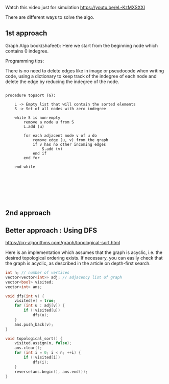 Watch this video just for simulation
https://youtu.be/eL-KzMXSXXI


There are different ways to solve the algo.

## 1st approach

Graph Algo book(shafeet):
Here we start from the beginning node which contains 0 indegree.

Programming tips:

There is no need to delete edges like in image or pseudocode when writing code, using a dictionary to keep track of the indegree of each node
and delete the edge by reducing the indegree of the node.

```pseudo

procedure topsort (G):

    L -> Empty list that will contain the sorted elements 
    S -> Set of all nodes with zero indegree

    while S is non-empty
        remove a node u from S
        L.add (u)

        for each adjacent node v of u do 
            remove edge (u, v) from the graph 
            if v has no other incoming edges 
                S.add (v)
            end if
        end for

    end while
    
```

<br>
<br>

<br>
<br>

## 2nd approach

## Better approach : Using DFS

https://cp-algorithms.com/graph/topological-sort.html

Here is an implementation which assumes that the graph is acyclic, i.e. the desired topological ordering exists. If necessary, you can easily check that the graph is acyclic, as described in the article on depth-first search.

```cpp
int n; // number of vertices
vector<vector<int>> adj; // adjacency list of graph
vector<bool> visited;
vector<int> ans;

void dfs(int v) {
    visited[v] = true;
    for (int u : adj[v]) {
        if (!visited[u])
            dfs(u);
    }
    ans.push_back(v);
}

void topological_sort() {
    visited.assign(n, false);
    ans.clear();
    for (int i = 0; i < n; ++i) {
        if (!visited[i])
            dfs(i);
    }
    reverse(ans.begin(), ans.end());
}

```

